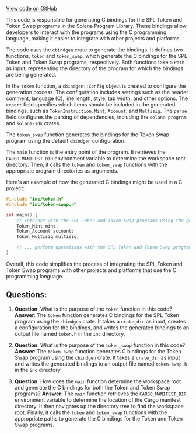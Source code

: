 [View code on GitHub](https://github.com/solana-labs/solana-program-library/utils/cgen/src/main.rs)

This code is responsible for generating C bindings for the SPL Token and Token Swap programs in the Solana Program Library. These bindings allow developers to interact with the programs using the C programming language, making it easier to integrate with other projects and platforms.

The code uses the `cbindgen` crate to generate the bindings. It defines two functions, `token` and `token_swap`, which generate the C bindings for the SPL Token and Token Swap programs, respectively. Both functions take a `Path` as input, representing the directory of the program for which the bindings are being generated.

In the `token` function, a `cbindgen::Config` object is created to configure the generation process. The configuration includes settings such as the header comment, language (C), line length, style, tab width, and other options. The `export` field specifies which items should be included in the generated bindings, such as `TokenInstruction`, `Mint`, `Account`, and `Multisig`. The `parse` field configures the parsing of dependencies, including the `solana-program` and `solana-sdk` crates.

The `token_swap` function generates the bindings for the Token Swap program using the default `cbindgen` configuration.

The `main` function is the entry point of the program. It retrieves the `CARGO_MANIFEST_DIR` environment variable to determine the workspace root directory. Then, it calls the `token` and `token_swap` functions with the appropriate program directories as arguments.

Here's an example of how the generated C bindings might be used in a C project:

```c
#include "inc/token.h"
#include "inc/token-swap.h"

int main() {
    // Interact with the SPL Token and Token Swap programs using the generated C bindings
    Token_Mint mint;
    Token_Account account;
    Token_Multisig multisig;

    // ... perform operations with the SPL Token and Token Swap programs
}
```

Overall, this code simplifies the process of integrating the SPL Token and Token Swap programs with other projects and platforms that use the C programming language.
## Questions: 
 1. **Question**: What is the purpose of the `token` function in this code?
   **Answer**: The `token` function generates C bindings for the SPL Token program using the `cbindgen` crate. It takes a `crate_dir` as input, creates a configuration for the bindings, and writes the generated bindings to an output file named `token.h` in the `inc` directory.

2. **Question**: What is the purpose of the `token_swap` function in this code?
   **Answer**: The `token_swap` function generates C bindings for the Token Swap program using the `cbindgen` crate. It takes a `crate_dir` as input and writes the generated bindings to an output file named `token-swap.h` in the `inc` directory.

3. **Question**: How does the `main` function determine the workspace root and generate the C bindings for both the Token and Token Swap programs?
   **Answer**: The `main` function retrieves the `CARGO_MANIFEST_DIR` environment variable to determine the location of the Cargo manifest directory. It then navigates up the directory tree to find the workspace root. Finally, it calls the `token` and `token_swap` functions with the appropriate paths to generate the C bindings for the Token and Token Swap programs.